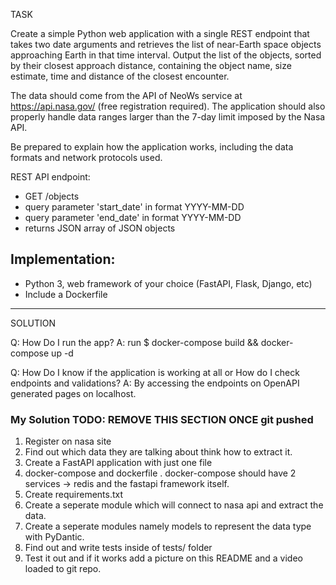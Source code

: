 TASK

Create a simple Python web application with a single REST endpoint that takes two date arguments and retrieves the list of near-Earth space objects approaching Earth in that time interval. Output the list of the objects, sorted by their closest approach distance, containing  the object name, size estimate, time and distance of the closest encounter.

The data should come from the API of NeoWs service at https://api.nasa.gov/ (free registration required). The application should also properly handle data ranges larger than the 7-day limit imposed by the Nasa API.

Be prepared to explain how the application works, including the data formats and network protocols used.

REST API endpoint:
* GET /objects
* query parameter 'start_date' in format YYYY-MM-DD
* query parameter 'end_date' in format YYYY-MM-DD
* returns JSON array of JSON objects

Implementation:
--------------------
* Python 3, web framework of your choice (FastAPI, Flask, Django, etc)
* Include a Dockerfile

--------------------------------------------------------------------------------------------------------------------------------------------

SOLUTION

Q: How Do I run the app?
A: run $ docker-compose build && docker-compose up -d 


Q: How Do I know if the application is working at all or How do I check endpoints and validations?
A: By accessing the endpoints on OpenAPI generated pages on localhost.


### My Solution TODO: REMOVE THIS SECTION ONCE git pushed
1. Register on nasa site
2. Find out which data they are talking about think how to extract it.
3. Create a FastAPI application with just one file
4. docker-compose and dockerfile . docker-compose should have 2 services -> redis and the fastapi framework itself.
5. Create requirements.txt 
6. Create a seperate module which will connect to nasa api and extract the data.
7. Create a seperate modules namely models to represent the data type with PyDantic.
8. Find out and write tests inside of tests/ folder 
9. Test it out and if it works add a picture on this README and a video loaded to git repo.
